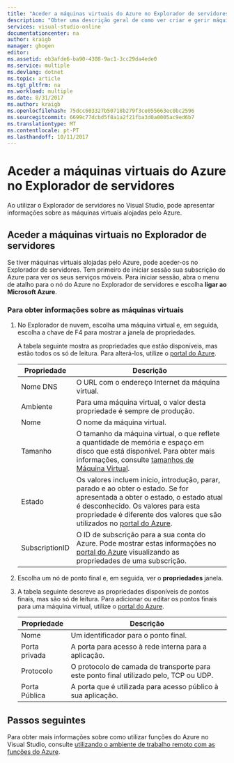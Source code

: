 ```yaml
---
title: "Aceder a máquinas virtuais do Azure no Explorador de servidores | Microsoft Docs"
description: "Obter uma descrição geral de como ver criar e gerir máquinas virtuais do Azure (VMs) no Explorador de servidores no Visual Studio."
services: visual-studio-online
documentationcenter: na
author: kraigb
manager: ghogen
editor: 
ms.assetid: eb3afde6-ba90-4308-9ac1-3cc29da4ede0
ms.service: multiple
ms.devlang: dotnet
ms.topic: article
ms.tgt_pltfrm: na
ms.workload: multiple
ms.date: 8/31/2017
ms.author: kraigb
ms.openlocfilehash: 75dcc603327b50718b279f3ce055663ec0bc2596
ms.sourcegitcommit: 6699c77dcbd5f8a1a2f21fba3d0a0005ac9ed6b7
ms.translationtype: MT
ms.contentlocale: pt-PT
ms.lasthandoff: 10/11/2017
---
```

# <a name="accessing-azure-virtual-machines-from-server-explorer"></a>Aceder a máquinas virtuais do Azure no Explorador de servidores
Ao utilizar o Explorador de servidores no Visual Studio, pode apresentar informações sobre as máquinas virtuais alojadas pelo Azure.

## <a name="accessing-virtual-machines-in-server-explorer"></a>Aceder a máquinas virtuais no Explorador de servidores
Se tiver máquinas virtuais alojadas pelo Azure, pode aceder-os no Explorador de servidores. Tem primeiro de iniciar sessão sua subscrição do Azure para ver os seus serviços móveis. Para iniciar sessão, abra o menu de atalho para o nó do Azure no Explorador de servidores e escolha **ligar ao Microsoft Azure**.

### <a name="to-get-information-about-your-virtual-machines"></a>Para obter informações sobre as máquinas virtuais
1. No Explorador de nuvem, escolha uma máquina virtual e, em seguida, escolha a chave de F4 para mostrar a janela de propriedades.
   
    A tabela seguinte mostra as propriedades que estão disponíveis, mas estão todos os só de leitura. Para alterá-los, utilize o [portal do Azure](http://go.microsoft.com/fwlink/p/?LinkID=525040).
   
   | Propriedade | Descrição |
   | --- | --- |
   | Nome DNS |O URL com o endereço Internet da máquina virtual. |
   | Ambiente |Para uma máquina virtual, o valor desta propriedade é sempre de produção. |
   | Nome |O nome da máquina virtual. |
   | Tamanho |O tamanho da máquina virtual, o que reflete a quantidade de memória e espaço em disco que está disponível. Para obter mais informações, consulte [tamanhos de Máquina Virtual](https://docs.microsoft.com/azure/cloud-services/cloud-services-sizes-specs). |
   | Estado |Os valores incluem início, introdução, parar, parado e ao obter o estado. Se for apresentada a obter o estado, o estado atual é desconhecido. Os valores para esta propriedade é diferente dos valores que são utilizados no [portal do Azure](http://go.microsoft.com/fwlink/p/?LinkID=525040). |
   | SubscriptionID |O ID de subscrição para a sua conta do Azure. Pode mostrar estas informações no [portal do Azure](http://go.microsoft.com/fwlink/p/?LinkID=525040) visualizando as propriedades de uma subscrição. |
2. Escolha um nó de ponto final e, em seguida, ver o **propriedades** janela.
3. A tabela seguinte descreve as propriedades disponíveis de pontos finais, mas são só de leitura. Para adicionar ou editar os pontos finais para uma máquina virtual, utilize o [portal do Azure](http://go.microsoft.com/fwlink/p/?LinkID=525040). 
   
   | Propriedade | Descrição |
   | --- | --- |
   | Nome |Um identificador para o ponto final. |
   | Porta privada |A porta para acesso à rede interna para a aplicação. |
   | Protocolo |O protocolo de camada de transporte para este ponto final utilizado pelo, TCP ou UDP. |
   | Porta Pública |A porta que é utilizada para acesso público à sua aplicação. |

## <a name="next-steps"></a>Passos seguintes
Para obter mais informações sobre como utilizar funções do Azure no Visual Studio, consulte [utilizando o ambiente de trabalho remoto com as funções do Azure](vs-azure-tools-remote-desktop-roles.md).

